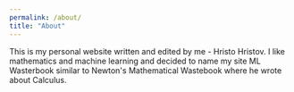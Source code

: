 ```yaml
---
permalink: /about/
title: "About"
---
```


This is my personal website written and edited by me - Hristo Hristov.
I like mathematics and machine learning and decided to name my site ML Wasterbook similar to Newton's Mathematical Wastebook where he wrote about Calculus.